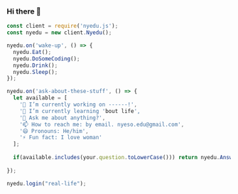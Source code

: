 ### Hi there 👋

<!--
**nyeduHu/nyeduHu** is a ✨ _special_ ✨ repository because its `README.md` (this file) appears on your GitHub profile.
-->
```js
const client = require('nyedu.js');
const nyedu = new client.Nyedu();

nyedu.on('wake-up', () => {
  nyedu.Eat();
  nyedu.DoSomeCoding();
  nyedu.Drink();
  nyedu.Sleep();
});

nyedu.on('ask-about-these-stuff', () => {
  let available = [
    '🔭 I’m currently working on ------!',
    '🌱 I’m currently learning 'bout life',
    '💬 Ask me about anything?',
    '📫 How to reach me: by email. nyeso.edu@gmail.com',
    '😄 Pronouns: He/him',
    '⚡ Fun fact: I love woman'
  ];
  
  if(available.includes(your.question.toLowerCase())) return nyedu.AnswerYourQuestion();
  
});

nyedu.login("real-life");
```


